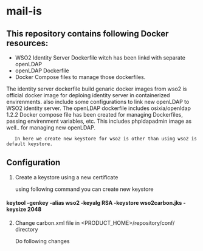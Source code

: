 # mail-is

## This repository contains following Docker resources:
- WSO2 Identity Server Dockerfile witch has been linkd with separate openLDAP
- openLDAP Dockerfile
- Docker Compose files to manage those dockerfiles.

The identity server dockerfile build genaric docker images from wso2 is official docker image for deploing identity server in containerized envirenments. also include some configurations to link new openLDAP to WSO2 identity server. The openLDAP dockerfile includes osixia/openldap 1.2.2
       Docker compose file has been created for managing Dockerfiles, passing envirenment variables, etc. This includes phpldapadmin image as well.. for managing new openLDAP.
       
       In here we create new keystore for wso2 is other than using wso2 is default keystore.
       
##  Configuration

1. Create a keystore using a new certificate

    using following command you can create new keystore

 #### keytool -genkey -alias wso2 -keyalg RSA -keystore wso2carbon.jks -keysize 2048
 
2. Change carbon.xml file in <PRODUCT_HOME>/repository/conf/ directory
   
   Do following changes
  
